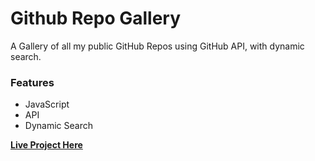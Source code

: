 # Github Repo Gallery

A Gallery of all my public GitHub Repos using GitHub API, with dynamic search. 

### Features

- JavaScript
- API
- Dynamic Search

[**Live Project Here**](https://gabrielapal.github.io/github-repo-gallery/)
